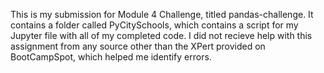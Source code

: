 This is my submission for Module 4 Challenge, titled pandas-challenge. It contains a folder called PyCitySchools, which contains a script for my Jupyter file with all of my completed code. I did not recieve help with this assignment from any source other than the XPert provided on BootCampSpot, which helped me identify errors.
